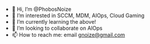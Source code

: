 - 👋 Hi, I’m @PhobosNoize
- 👀 I’m interested in SCCM, MDM, AIOps, Cloud Gaming
- 🌱 I’m currently learning the above!
- 💞️ I’m looking to collaborate on AIOps
- 📫 How to reach me: email gnoize@gmail.com

<!---
PhobosNoize/PhobosNoize is a ✨ special ✨ repository because its `README.md` (this file) appears on your GitHub profile.
You can click the Preview link to take a look at your changes.
--->
